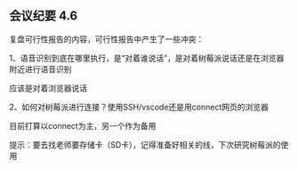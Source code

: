 ## 会议纪要 4.6

复盘可行性报告的内容，可行性报告中产生了一些冲突：

1、语音识别到底在哪里执行，是“对着谁说话”，是对着树莓派说话还是在浏览器附近进行语音识别

应该是对着浏览器说话

2、如何对树莓派进行连接？使用SSH/vscode还是用connect网页的浏览器

目前打算以connect为主，另一个作为备用

提示：要去找老师要存储卡（SD卡），记得准备好相关的线，下次研究树莓派的使用
